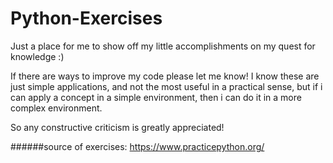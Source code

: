 # Python-Exercises
Just a place for me to show off my little accomplishments on my quest for knowledge :)
    
If there are ways to improve my code please let me know!
I know these are just simple applications,
and not the most useful in a practical sense,
but if i can apply a concept in a simple environment,
then i can do it in a more complex environment.

So any constructive criticism is greatly appreciated! 


######source of exercises: https://www.practicepython.org/
